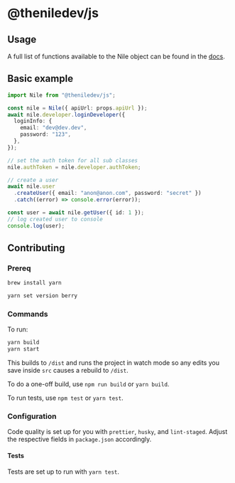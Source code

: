 # @theniledev/js

## Usage

A full list of functions available to the Nile object can be found in the [docs](https://docs.thenile.dev/).

## Basic example

```typescript
import Nile from "@theniledev/js";

const nile = Nile({ apiUrl: props.apiUrl });
await nile.developer.loginDeveloper({
  loginInfo: {
    email: "dev@dev.dev",
    password: "123",
  },
});

// set the auth token for all sub classes
nile.authToken = nile.developer.authToken;

// create a user
await nile.user
  .createUser({ email: "anon@anon.com", password: "secret" })
  .catch((error) => console.error(error));

const user = await nile.getUser({ id: 1 });
// log created user to console
console.log(user);
```

## Contributing

### Prereq

```bash
brew install yarn
```

```bash
yarn set version berry
```

### Commands

To run:

```bash
yarn build
yarn start
```

This builds to `/dist` and runs the project in watch mode so any edits you save inside `src` causes a rebuild to `/dist`.

To do a one-off build, use `npm run build` or `yarn build`.

To run tests, use `npm test` or `yarn test`.

### Configuration

Code quality is set up for you with `prettier`, `husky`, and `lint-staged`. Adjust the respective fields in `package.json` accordingly.

#### Tests

Tests are set up to run with `yarn test`.
